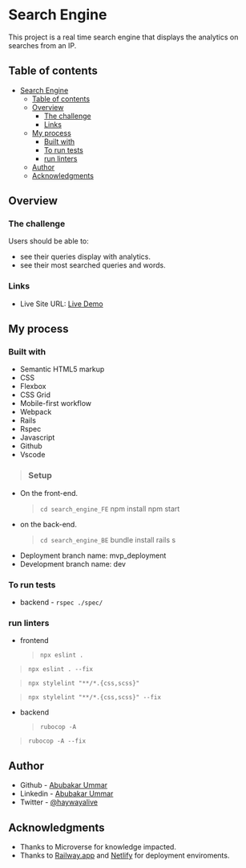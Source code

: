 # Search Engine

This project is a real time search engine that displays the analytics on searches from an IP.

## Table of contents

- [Search Engine](#search-engine)
  - [Table of contents](#table-of-contents)
  - [Overview](#overview)
    - [The challenge](#the-challenge)
    - [Links](#links)
  - [My process](#my-process)
    - [Built with](#built-with)
    - [To run tests](#to-run-tests)
    - [run linters](#run-linters)
  - [Author](#author)
  - [Acknowledgments](#acknowledgments)

## Overview

### The challenge

Users should be able to:

- see their queries display with analytics.
- see their most searched queries and words.

### Links

- Live Site URL: [Live Demo](https://real-time-search-engine.netlify.app/)

## My process

### Built with

- Semantic HTML5 markup
- CSS
- Flexbox
- CSS Grid
- Mobile-first workflow
- Webpack
- Rails
- Rspec
- Javascript
- Github
- Vscode

>### Setup

- On the front-end.
  > `cd search_engine_FE`
  > npm install
  > npm start
- on the back-end.
  > `cd search_engine_BE`
  > bundle install
  > rails s
- Deployment branch name: mvp_deployment
- Development branch name: dev

### To run tests

- backend - `rspec ./spec/`

### run linters
<!-- For eslint errors -->
- frontend 
  > `npx eslint .`
  
<!-- To correct eslint errors -->
  >`npx eslint . --fix`
  
<!-- For styelint -->
  >`npx stylelint "**/*.{css,scss}"`
  
<!-- To correct stylelint errors -->
  >`npx stylelint "**/*.{css,scss}" --fix`

- backend
  > `rubocop -A`

<!-- To correct stylelint errors -->
  > `rubocop -A --fix`

## Author

- Github - [Abubakar Ummar](https://github.com/Haywayaheadshot)
- Linkedin - [Abubakar Ummar](https://www.linkedin.com/in/abubakar-ummar/)
- Twitter - [@haywayalive](https://twitter.com/haywayalive)

## Acknowledgments

- Thanks to Microverse for knowledge impacted.
- Thanks to [Railway.app](http://railway.app/) and [Netlify](https://www.netlify.com/) for deployment enviroments.
